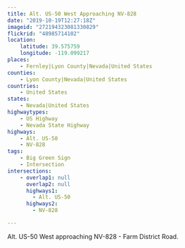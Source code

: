 ```yaml
---
title: Alt. US-50 West Approaching NV-828
date: "2019-10-19T12:27:18Z"
imageid: "272194323081330829"
flickrid: "48985714102"
location:
    latitude: 39.575759
    longitude: -119.099217
places:
    - Fernley|Lyon County|Nevada|United States
counties:
    - Lyon County|Nevada|United States
countries:
    - United States
states:
    - Nevada|United States
highwaytypes:
    - US Highway
    - Nevada State Highway
highways:
    - Alt. US-50
    - NV-828
tags:
    - Big Green Sign
    - Intersection
intersections:
    - overlap1: null
      overlap2: null
      highways1:
        - Alt. US-50
      highways2:
        - NV-828

---
```

Alt. US-50 West approaching NV-828 - Farm District Road.
